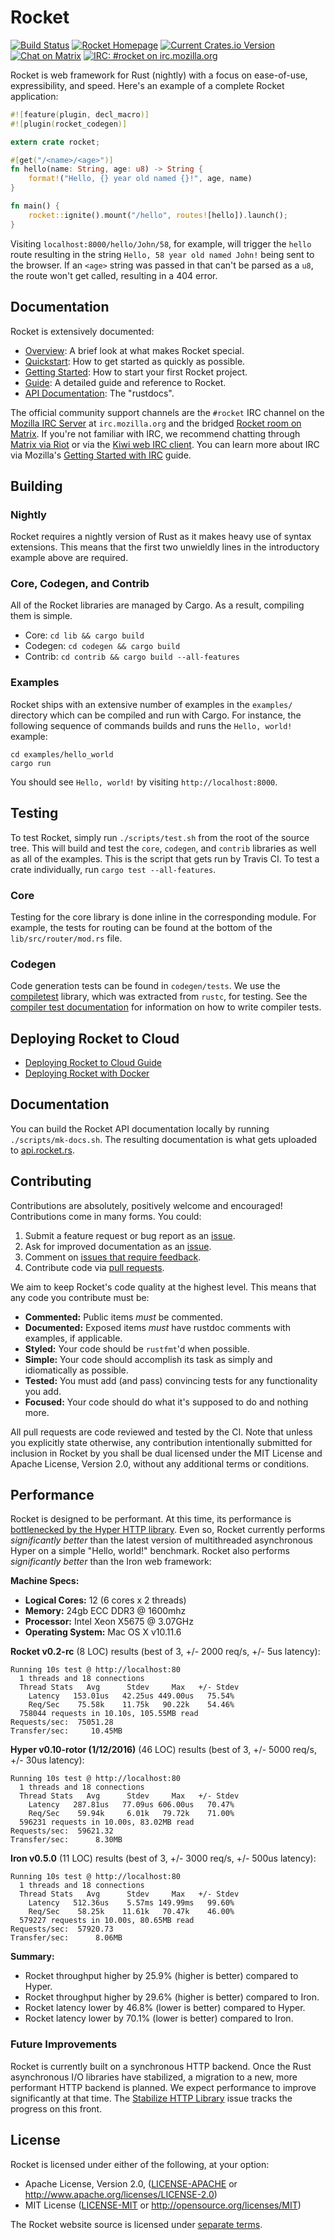 # Rocket

[![Build Status](https://travis-ci.org/SergioBenitez/Rocket.svg?branch=master)](https://travis-ci.org/SergioBenitez/Rocket)
[![Rocket Homepage](https://img.shields.io/badge/web-rocket.rs-red.svg?style=flat&label=https&colorB=d33847)](https://rocket.rs)
[![Current Crates.io Version](https://img.shields.io/crates/v/rocket.svg)](https://crates.io/crates/rocket)
[![Chat on Matrix](https://img.shields.io/badge/style-matrix-blue.svg?style=flat&label=chat)](https://riot.im/app/#/room/#mozilla_#rocket:matrix.org)
[![IRC: #rocket on irc.mozilla.org](https://img.shields.io/badge/style-%23rocket-blue.svg?style=flat&label=mozilla)](https://kiwiirc.com/client/irc.mozilla.org/#rocket)

Rocket is web framework for Rust (nightly) with a focus on ease-of-use,
expressibility, and speed. Here's an example of a complete Rocket application:

```rust
#![feature(plugin, decl_macro)]
#![plugin(rocket_codegen)]

extern crate rocket;

#[get("/<name>/<age>")]
fn hello(name: String, age: u8) -> String {
    format!("Hello, {} year old named {}!", age, name)
}

fn main() {
    rocket::ignite().mount("/hello", routes![hello]).launch();
}
```

Visiting `localhost:8000/hello/John/58`, for example, will trigger the `hello`
route resulting in the string `Hello, 58 year old named John!` being sent to the
browser. If an `<age>` string was passed in that can't be parsed as a `u8`, the
route won't get called, resulting in a 404 error.

## Documentation

Rocket is extensively documented:

  * [Overview]: A brief look at what makes Rocket special.
  * [Quickstart]: How to get started as quickly as possible.
  * [Getting Started]: How to start your first Rocket project.
  * [Guide]: A detailed guide and reference to Rocket.
  * [API Documentation]: The "rustdocs".

[Quickstart]: https://rocket.rs/guide/quickstart
[Getting Started]: https://rocket.rs/guide/getting-started
[Overview]: https://rocket.rs/overview
[Guide]: https://rocket.rs/guide
[API Documentation]: https://api.rocket.rs/rocket

The official community support channels are the `#rocket` IRC channel on the
[Mozilla IRC Server](https://wiki.mozilla.org/IRC) at `irc.mozilla.org` and the
bridged [Rocket room on
Matrix](https://riot.im/app/#/room/#mozilla_#rocket:matrix.org). If you're not
familiar with IRC, we recommend chatting through [Matrix via
Riot](https://riot.im/app/#/room/#mozilla_#rocket:matrix.org) or via the [Kiwi
web IRC client](https://kiwiirc.com/client/irc.mozilla.org/#rocket). You can
learn more about IRC via Mozilla's [Getting Started with
IRC](https://developer.mozilla.org/en-US/docs/Mozilla/QA/Getting_Started_with_IRC)
guide.

## Building

### Nightly

Rocket requires a nightly version of Rust as it makes heavy use of syntax
extensions. This means that the first two unwieldly lines in the introductory
example above are required.

### Core, Codegen, and Contrib

All of the Rocket libraries are managed by Cargo. As a result, compiling them is
simple.

  * Core: `cd lib && cargo build`
  * Codegen: `cd codegen && cargo build`
  * Contrib: `cd contrib && cargo build --all-features`

### Examples

Rocket ships with an extensive number of examples in the `examples/` directory
which can be compiled and run with Cargo. For instance, the following sequence
of commands builds and runs the `Hello, world!` example:

```
cd examples/hello_world
cargo run
```

You should see `Hello, world!` by visiting `http://localhost:8000`.

## Testing

To test Rocket, simply run `./scripts/test.sh` from the root of the source tree.
This will build and test the `core`, `codegen`, and `contrib` libraries as well
as all of the examples. This is the script that gets run by Travis CI. To test a
crate individually, run `cargo test --all-features`.

### Core

Testing for the core library is done inline in the corresponding module. For
example, the tests for routing can be found at the bottom of the
`lib/src/router/mod.rs` file.

### Codegen

Code generation tests can be found in `codegen/tests`. We use the
[compiletest](https://crates.io/crates/compiletest_rs) library, which was
extracted from `rustc`, for testing. See the [compiler test
documentation](https://github.com/rust-lang/rust/blob/master/src/test/COMPILER_TESTS.md)
for information on how to write compiler tests.

## Deploying Rocket to Cloud

* [Deploying Rocket to Cloud Guide](https://github.com/SergioBenitez/Rocket/issues/171)
* [Deploying Rocket with Docker](https://blog.hasura.io/how-i-deployed-a-rust-web-app-using-the-rocket-framework-with-docker-424da99b1d8a)

## Documentation

You can build the Rocket API documentation locally by running
`./scripts/mk-docs.sh`. The resulting documentation is what gets uploaded to
[api.rocket.rs](https://api.rocket.rs).

## Contributing

Contributions are absolutely, positively welcome and encouraged! Contributions
come in many forms. You could:

  1. Submit a feature request or bug report as an [issue](https://github.com/SergioBenitez/Rocket/issues).
  2. Ask for improved documentation as an [issue](https://github.com/SergioBenitez/Rocket/issues).
  3. Comment on [issues that require
     feedback](https://github.com/SergioBenitez/Rocket/issues?q=is%3Aissue+is%3Aopen+label%3A%22feedback+wanted%22).
  4. Contribute code via [pull requests](https://github.com/SergioBenitez/Rocket/pulls).

We aim to keep Rocket's code quality at the highest level. This means that any
code you contribute must be:

  * **Commented:** Public items _must_ be commented.
  * **Documented:** Exposed items _must_ have rustdoc comments with
    examples, if applicable.
  * **Styled:** Your code should be `rustfmt`'d when possible.
  * **Simple:** Your code should accomplish its task as simply and
     idiomatically as possible.
  * **Tested:** You must add (and pass) convincing tests for any functionality you add.
  * **Focused:** Your code should do what it's supposed to do and nothing more.

All pull requests are code reviewed and tested by the CI. Note that unless you
explicitly state otherwise, any contribution intentionally submitted for
inclusion in Rocket by you shall be dual licensed under the MIT License and
Apache License, Version 2.0, without any additional terms or conditions.

## Performance

Rocket is designed to be performant. At this time, its performance is
[bottlenecked by the Hyper HTTP
library](https://github.com/SergioBenitez/Rocket/issues/17). Even so, Rocket
currently performs _significantly better_ than the latest version of
multithreaded asynchronous Hyper on a simple "Hello, world!" benchmark. Rocket
also performs _significantly better_ than the Iron web framework:

**Machine Specs:**

  * **Logical Cores:** 12 (6 cores x 2 threads)
  * **Memory:** 24gb ECC DDR3 @ 1600mhz
  * **Processor:** Intel Xeon X5675 @ 3.07GHz
  * **Operating System:** Mac OS X v10.11.6

**Rocket v0.2-rc** (8 LOC) results (best of 3, +/- 2000 req/s, +/- 5us latency):

    Running 10s test @ http://localhost:80
      1 threads and 18 connections
      Thread Stats   Avg      Stdev     Max   +/- Stdev
        Latency   153.01us   42.25us 449.00us   75.54%
        Req/Sec    75.58k    11.75k   90.22k    54.46%
      758044 requests in 10.10s, 105.55MB read
    Requests/sec:  75051.28
    Transfer/sec:     10.45MB

**Hyper v0.10-rotor (1/12/2016)** (46 LOC) results (best of 3, +/- 5000 req/s, +/- 30us latency):

    Running 10s test @ http://localhost:80
      1 threads and 18 connections
      Thread Stats   Avg      Stdev     Max   +/- Stdev
        Latency   287.81us   77.09us 606.00us   70.47%
        Req/Sec    59.94k     6.01k   79.72k    71.00%
      596231 requests in 10.00s, 83.02MB read
    Requests/sec:  59621.32
    Transfer/sec:      8.30MB

**Iron v0.5.0** (11 LOC) results (best of 3, +/- 3000 req/s, +/- 500us latency):

    Running 10s test @ http://localhost:80
      1 threads and 18 connections
      Thread Stats   Avg      Stdev     Max   +/- Stdev
        Latency   512.36us    5.57ms 149.99ms   99.60%
        Req/Sec    58.25k    11.61k   70.47k    46.00%
      579227 requests in 10.00s, 80.65MB read
    Requests/sec:  57920.73
    Transfer/sec:      8.06MB

**Summary:**

  * Rocket throughput higher by 25.9% (higher is better) compared to Hyper.
  * Rocket throughput higher by 29.6% (higher is better) compared to Iron.
  * Rocket latency lower by 46.8% (lower is better) compared to Hyper.
  * Rocket latency lower by 70.1% (lower is better) compared to Iron.

### Future Improvements

Rocket is currently built on a synchronous HTTP backend. Once the Rust
asynchronous I/O libraries have stabilized, a migration to a new, more
performant HTTP backend is planned. We expect performance to improve
significantly at that time. The [Stabilize HTTP
Library](https://github.com/SergioBenitez/Rocket/issues/17) issue tracks the
progress on this front.

## License

Rocket is licensed under either of the following, at your option:

 * Apache License, Version 2.0, ([LICENSE-APACHE](LICENSE-APACHE) or http://www.apache.org/licenses/LICENSE-2.0)
 * MIT License ([LICENSE-MIT](LICENSE-MIT) or http://opensource.org/licenses/MIT)

The Rocket website source is licensed under [separate terms](site/README.md#license).
